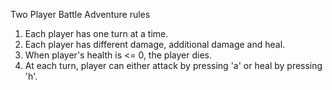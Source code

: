 Two Player Battle Adventure rules

1. Each player has one turn at a time.
2. Each player has different damage, additional damage and heal.
3. When player's health is <= 0, the player dies.
4. At each turn, player can either attack by pressing 'a' or heal by pressing 'h'.
   
